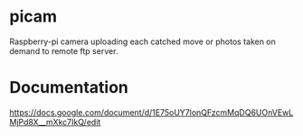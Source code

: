 picam
=====

Raspberry-pi camera uploading each catched move or photos taken on demand to remote ftp server. 

Documentation 
====

https://docs.google.com/document/d/1E75oUY7lonQFzcmMqDQ6UOnVEwLMjPd8X__mXkc7IkQ/edit

